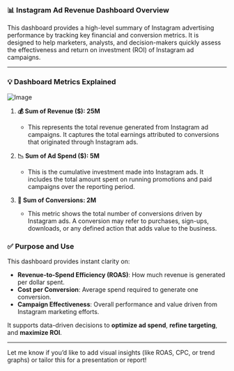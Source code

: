 

### 📊 **Instagram Ad Revenue Dashboard Overview**

This dashboard provides a high-level summary of Instagram advertising performance by tracking key financial and conversion metrics. It is designed to help marketers, analysts, and decision-makers quickly assess the effectiveness and return on investment (ROI) of Instagram ad campaigns.

---

### 💡 **Dashboard Metrics Explained**

![Image](https://github.com/user-attachments/assets/52dc6409-7432-491f-8aac-c54ce9b55eca)

1. **💰 Sum of Revenue ($): 25M**  
   - This represents the total revenue generated from Instagram ad campaigns. It captures the total earnings attributed to conversions that originated through Instagram ads.

2. **📉 Sum of Ad Spend ($): 5M**  
   - This is the cumulative investment made into Instagram ads. It includes the total amount spent on running promotions and paid campaigns over the reporting period.

3. **🎯 Sum of Conversions: 2M**  
   - This metric shows the total number of conversions driven by Instagram ads. A conversion may refer to purchases, sign-ups, downloads, or any defined action that adds value to the business.



### ✅ **Purpose and Use**
This dashboard provides instant clarity on:
- **Revenue-to-Spend Efficiency (ROAS)**: How much revenue is generated per dollar spent.
- **Cost per Conversion**: Average spend required to generate one conversion.
- **Campaign Effectiveness**: Overall performance and value driven from Instagram marketing efforts.

It supports data-driven decisions to **optimize ad spend**, **refine targeting**, and **maximize ROI**.

---

Let me know if you’d like to add visual insights (like ROAS, CPC, or trend graphs) or tailor this for a presentation or report!
